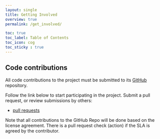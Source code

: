 ```yaml
---
layout: single
title: Getting Involved
overview: true
permalink: /get_involved/

toc: true
toc_label: Table of Contents
toc_icon: cog
toc_sticky : true
---
```



## Code contributions

All code contributions to the  project must be submitted to its [GitHub](https://github.com/KNX-IOT/KNX-IOT-STACK) repository.

Follow the link below to start participating in the project.
Submit a pull request, or review submissions by others:

- [pull requests](https://github.com/KNX-IOT/KNX-IOT-STACK/pulls) 

Note that all contributions to the GitHub Repo will be done based on the license agreement.
There is a pull request check (action) if the SLA is agreed by the contributor.
